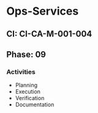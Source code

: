 # Ops-Services

## CI: CI-CA-M-001-004
## Phase: 09

### Activities
- Planning
- Execution
- Verification
- Documentation
